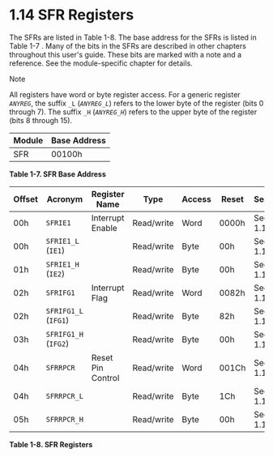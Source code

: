 # 1.14 SFR Registers

The SFRs are listed in Table 1-8. The base address for the SFRs is listed in Table 1-7 . Many of the bits in
the SFRs are described in other chapters throughout this user's guide. These bits are marked with a note and a
reference. See the module-specific chapter for details.

> [!NOTE]
> All registers have word or byte register access. For a generic register _`ANYREG`_, the suffix `_L` (_`ANYREG_L`_)
> refers to the lower byte of the register (bits 0 through 7). The suffix `_H` (_`ANYREG_H`_) refers to the upper byte
> of the register (bits 8 through 15).

<a id="table-1-7"></a>

| Module | Base Address |
| ------ | ------------ |
| SFR    | 00100h       |

**Table 1-7. SFR Base Address**

<a id="table-1-8"></a>

| Offset | Acronym              | Register Name     | Type       | Access | Reset | Section                                                           |
| ------ | -------------------- | ----------------- | ---------- | ------ | ----- | ----------------------------------------------------------------- |
| 00h    | `SFRIE1`             | Interrupt Enable  | Read/write | Word   | 0000h | Section 1.14.1 |
| 00h    | `SFRIE1_L` (`IE1`)   |                   | Read/write | Byte   | 00h   | Section 1.14.1 |
| 01h    | `SFRIE1_H` (`IE2`)   |                   | Read/write | Byte   | 00h   | Section 1.14.1 |
| 02h    | `SFRIFG1`            | Interrupt Flag    | Read/write | Word   | 0082h | Section 1.14.2 |
| 02h    | `SFRIFG1_L` (`IFG1`) |                   | Read/write | Byte   | 82h   | Section 1.14.2 |
| 03h    | `SFRIFG1_H` (`IFG2`) |                   | Read/write | Byte   | 00h   | Section 1.14.2 |
| 04h    | `SFRRPCR`            | Reset Pin Control | Read/write | Word   | 001Ch | Section 1.14.3 |
| 04h    | `SFRRPCR_L`          |                   | Read/write | Byte   | 1Ch   | Section 1.14.3 |
| 05h    | `SFRRPCR_H`          |                   | Read/write | Byte   | 00h   | Section 1.14.3 |

**Table 1-8. SFR Registers**

